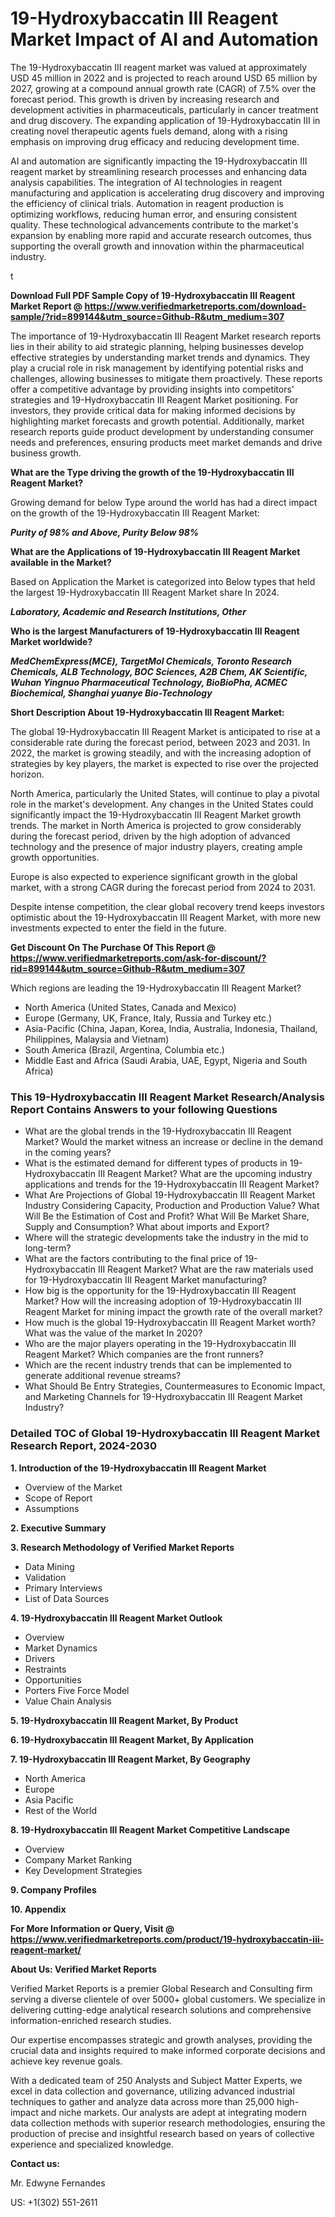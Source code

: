 <meta name="title" content="Global 19-Hydroxybaccatin III Reagent Market Impact of AI and Automation"><meta name="description" content="The 19-Hydroxybaccatin III reagent market was valued at approximately USD 45 million in 2022 and is projected to reach around USD 65 million by 2027, growing at a comp"><meta name="title" content="19-Hydroxybaccatin III Reagent Market Size, Share, Scope, Trends, Growth, Opportunities, Analysis, Forecast"><h1>19-Hydroxybaccatin III Reagent Market Impact of AI and Automation</h1><p>The 19-Hydroxybaccatin III reagent market was valued at approximately USD 45 million in 2022 and is projected to reach around USD 65 million by 2027, growing at a compound annual growth rate (CAGR) of 7.5% over the forecast period. This growth is driven by increasing research and development activities in pharmaceuticals, particularly in cancer treatment and drug discovery. The expanding application of 19-Hydroxybaccatin III in creating novel therapeutic agents fuels demand, along with a rising emphasis on improving drug efficacy and reducing development time.</p><p>AI and automation are significantly impacting the 19-Hydroxybaccatin III reagent market by streamlining research processes and enhancing data analysis capabilities. The integration of AI technologies in reagent manufacturing and application is accelerating drug discovery and improving the efficiency of clinical trials. Automation in reagent production is optimizing workflows, reducing human error, and ensuring consistent quality. These technological advancements contribute to the market's expansion by enabling more rapid and accurate research outcomes, thus supporting the overall growth and innovation within the pharmaceutical industry.</p>t</p><p id="" class=""><strong>Download Full PDF Sample Copy of 19-Hydroxybaccatin III Reagent Market Report @ <a href="https://www.verifiedmarketreports.com/download-sample/?rid=899144&utm_source=Github-R&utm_medium=307" target="_blank">https://www.verifiedmarketreports.com/download-sample/?rid=899144&utm_source=Github-R&utm_medium=307</a></strong></p><p>The importance of&nbsp;19-Hydroxybaccatin III Reagent Market research reports lies in their ability to aid strategic planning, helping businesses develop effective strategies by understanding market trends and dynamics. They play a crucial role in risk management by identifying potential risks and challenges, allowing businesses to mitigate them proactively. These reports offer a competitive advantage by providing insights into competitors' strategies and 19-Hydroxybaccatin III Reagent Market positioning. For investors, they provide critical data for making informed decisions by highlighting market forecasts and growth potential. Additionally, market research reports guide product development by understanding consumer needs and preferences, ensuring products meet market demands and drive business growth.</p><p><strong>What are the&nbsp;Type driving the growth of the 19-Hydroxybaccatin III Reagent Market?</strong></p><p id="" class="">Growing demand for below Type around the world has had a direct impact on the growth of the 19-Hydroxybaccatin III Reagent Market:</p><em><strong>Purity of 98% and Above, Purity Below 98%</strong></em></p><strong>What are the&nbsp;Applications&nbsp;of 19-Hydroxybaccatin III Reagent Market available in the Market?</strong></p><p id="" class="">Based on Application the Market is categorized into Below types that held the largest 19-Hydroxybaccatin III Reagent Market share In 2024.</p><em><strong>Laboratory, Academic and Research Institutions, Other</strong></em></p><strong>Who is the largest Manufacturers of 19-Hydroxybaccatin III Reagent Market worldwide?</strong></p><p><em><strong>MedChemExpress(MCE), TargetMol Chemicals, Toronto Research Chemicals, ALB Technology, BOC Sciences, A2B Chem, AK Scientific, Wuhan Yingnuo Pharmaceutical Technology, BioBioPha, ACMEC Biochemical, Shanghai yuanye Bio-Technology</strong></em></p><p id="" class=""><strong>Short Description About 19-Hydroxybaccatin III Reagent Market:</strong></p><p>The global 19-Hydroxybaccatin III Reagent Market is anticipated to rise at a considerable rate during the forecast period, between 2023 and 2031. In 2022, the market is growing steadily, and with the increasing adoption of strategies by key players, the market is expected to rise over the projected horizon.</p><p>North America, particularly the United States, will continue to play a pivotal role in the market's development. Any changes in the United States could significantly impact the 19-Hydroxybaccatin III Reagent Market growth trends. The market in North America is projected to grow considerably during the forecast period, driven by the high adoption of advanced technology and the presence of major industry players, creating ample growth opportunities.</p><p>Europe is also expected to experience significant growth in the global market, with a strong CAGR during the forecast period from 2024 to 2031.</p><p>Despite intense competition, the clear global recovery trend keeps investors optimistic about the 19-Hydroxybaccatin III Reagent Market, with more new investments expected to enter the field in the future.</p><p id="" class=""><strong>Get Discount On The Purchase Of This Report @ <a href="https://www.verifiedmarketreports.com/ask-for-discount/?rid=899144&utm_source=Github-R&utm_medium=307" target="_blank">https://www.verifiedmarketreports.com/ask-for-discount/?rid=899144&utm_source=Github-R&utm_medium=307</a></strong></p>Which regions are leading the 19-Hydroxybaccatin III Reagent Market?</p><ul><li>North America (United States, Canada and Mexico)</li><li>Europe (Germany, UK, France, Italy, Russia and Turkey etc.)</li><li>Asia-Pacific (China, Japan, Korea, India, Australia, Indonesia, Thailand, Philippines, Malaysia and Vietnam)</li><li>South America (Brazil, Argentina, Columbia etc.)</li><li>Middle East and Africa (Saudi Arabia, UAE, Egypt, Nigeria and South Africa)</li></ul><h3 id="" class="">This 19-Hydroxybaccatin III Reagent Market Research/Analysis Report Contains Answers to your following Questions</h3><ul><li>What are the global trends in the 19-Hydroxybaccatin III Reagent Market? Would the market witness an increase or decline in the demand in the coming years?</li><li>What is the estimated demand for different types of products in 19-Hydroxybaccatin III Reagent Market? What are the upcoming industry applications and trends for the 19-Hydroxybaccatin III Reagent Market?</li><li>What Are Projections of Global 19-Hydroxybaccatin III Reagent Market Industry Considering Capacity, Production and Production Value? What Will Be the Estimation of Cost and Profit? What Will Be Market Share, Supply and Consumption? What about imports and Export?</li><li>Where will the strategic developments take the industry in the mid to long-term?</li><li>What are the factors contributing to the final price of 19-Hydroxybaccatin III Reagent Market? What are the raw materials used for 19-Hydroxybaccatin III Reagent Market manufacturing?</li><li>How big is the opportunity for the 19-Hydroxybaccatin III Reagent Market? How will the increasing adoption of 19-Hydroxybaccatin III Reagent Market for mining impact the growth rate of the overall market?</li><li>How much is the global 19-Hydroxybaccatin III Reagent Market worth? What was the value of the market In 2020?</li><li>Who are the major players operating in the 19-Hydroxybaccatin III Reagent Market? Which companies are the front runners?</li><li>Which are the recent industry trends that can be implemented to generate additional revenue streams?</li><li>What Should Be Entry Strategies, Countermeasures to Economic Impact, and Marketing Channels for 19-Hydroxybaccatin III Reagent Market Industry?</li></ul><h3 id="" class="">Detailed TOC of Global 19-Hydroxybaccatin III Reagent Market Research Report, 2024-2030</h3><p id="" class=""><strong>1. Introduction of the 19-Hydroxybaccatin III Reagent Market</strong></p><ul><li>Overview of the Market</li><li>Scope of Report</li><li>Assumptions</li></ul><p id="" class=""><strong>2. Executive Summary</strong></p><p id="" class=""><strong>3. Research Methodology of Verified Market Reports</strong></p><ul><li>Data Mining</li><li>Validation</li><li>Primary Interviews</li><li>List of Data Sources</li></ul><p id="" class=""><strong>4. 19-Hydroxybaccatin III Reagent Market Outlook</strong></p><ul><li>Overview</li><li>Market Dynamics</li><li>Drivers</li><li>Restraints</li><li>Opportunities</li><li>Porters Five Force Model</li><li>Value Chain Analysis</li></ul><p id="" class=""><strong>5. 19-Hydroxybaccatin III Reagent Market, By Product</strong></p><p id="" class=""><strong>6. 19-Hydroxybaccatin III Reagent Market, By Application</strong></p><p id="" class=""><strong>7. 19-Hydroxybaccatin III Reagent Market, By Geography</strong></p><ul><li>North America</li><li>Europe</li><li>Asia Pacific</li><li>Rest of the World</li></ul><p id="" class=""><strong>8. 19-Hydroxybaccatin III Reagent Market Competitive Landscape</strong></p><ul><li>Overview</li><li>Company Market Ranking</li><li>Key Development Strategies</li></ul><p id="" class=""><strong>9. Company Profiles</strong></p><p id="" class=""><strong>10. Appendix</strong></p><p id="" class=""><strong>For More Information or Query, Visit @ <a href="https://www.verifiedmarketreports.com/product/19-hydroxybaccatin-iii-reagent-market/" target="_blank">https://www.verifiedmarketreports.com/product/19-hydroxybaccatin-iii-reagent-market/</a></strong></p><p id="" class=""><strong>About Us: Verified Market Reports</strong></p><p id="" class="">Verified Market Reports is a premier Global Research and Consulting firm serving a diverse clientele of over 5000+ global customers. We specialize in delivering cutting-edge analytical research solutions and comprehensive information-enriched research studies.</p><p id="" class="">Our expertise encompasses strategic and growth analyses, providing the crucial data and insights required to make informed corporate decisions and achieve key revenue goals.</p><p id="" class="">With a dedicated team of 250 Analysts and Subject Matter Experts, we excel in data collection and governance, utilizing advanced industrial techniques to gather and analyze data across more than 25,000 high-impact and niche markets. Our analysts are adept at integrating modern data collection methods with superior research methodologies, ensuring the production of precise and insightful research based on years of collective experience and specialized knowledge.</p><p id="" class=""><strong>Contact us:</strong></p><p id="" class="">Mr. Edwyne Fernandes</p><p id="" class="">US: +1(302) 551-2611</p>
